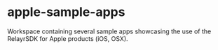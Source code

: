 # apple-sample-apps
Workspace containing several sample apps showcasing the use of the RelayrSDK for Apple products (iOS, OSX).

